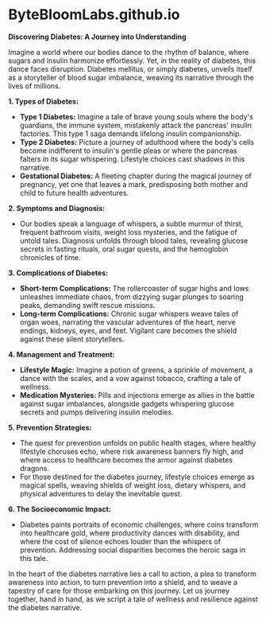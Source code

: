 # ByteBloomLabs.github.io

**Discovering Diabetes: A Journey into Understanding**

Imagine a world where our bodies dance to the rhythm of balance, where sugars and insulin harmonize effortlessly. Yet, in the reality of diabetes, this dance faces disruption. Diabetes mellitus, or simply diabetes, unveils itself as a storyteller of blood sugar imbalance, weaving its narrative through the lives of millions.

**1. Types of Diabetes:**
   - **Type 1 Diabetes:** Imagine a tale of brave young souls where the body's guardians, the immune system, mistakenly attack the pancreas' insulin factories. This type 1 saga demands lifelong insulin companionship.
   - **Type 2 Diabetes:** Picture a journey of adulthood where the body's cells become indifferent to insulin's gentle pleas or where the pancreas falters in its sugar whispering. Lifestyle choices cast shadows in this narrative.
   - **Gestational Diabetes:** A fleeting chapter during the magical journey of pregnancy, yet one that leaves a mark, predisposing both mother and child to future health adventures.

**2. Symptoms and Diagnosis:**
   - Our bodies speak a language of whispers, a subtle murmur of thirst, frequent bathroom visits, weight loss mysteries, and the fatigue of untold tales. Diagnosis unfolds through blood tales, revealing glucose secrets in fasting rituals, oral sugar quests, and the hemoglobin chronicles of time.

**3. Complications of Diabetes:**
   - **Short-term Complications:** The rollercoaster of sugar highs and lows unleashes immediate chaos, from dizzying sugar plunges to soaring peaks, demanding swift rescue missions.
   - **Long-term Complications:** Chronic sugar whispers weave tales of organ woes, narrating the vascular adventures of the heart, nerve endings, kidneys, eyes, and feet. Vigilant care becomes the shield against these silent storytellers.

**4. Management and Treatment:**
   - **Lifestyle Magic:** Imagine a potion of greens, a sprinkle of movement, a dance with the scales, and a vow against tobacco, crafting a tale of wellness.
   - **Medication Mysteries:** Pills and injections emerge as allies in the battle against sugar imbalances, alongside gadgets whispering glucose secrets and pumps delivering insulin melodies.

**5. Prevention Strategies:**
   - The quest for prevention unfolds on public health stages, where healthy lifestyle choruses echo, where risk awareness banners fly high, and where access to healthcare becomes the armor against diabetes dragons.
   - For those destined for the diabetes journey, lifestyle choices emerge as magical spells, weaving shields of weight loss, dietary whispers, and physical adventures to delay the inevitable quest.

**6. The Socioeconomic Impact:**
   - Diabetes paints portraits of economic challenges, where coins transform into healthcare gold, where productivity dances with disability, and where the cost of silence echoes louder than the whispers of prevention. Addressing social disparities becomes the heroic saga in this tale.

In the heart of the diabetes narrative lies a call to action, a plea to transform awareness into action, to turn prevention into a shield, and to weave a tapestry of care for those embarking on this journey. Let us journey together, hand in hand, as we script a tale of wellness and resilience against the diabetes narrative.
